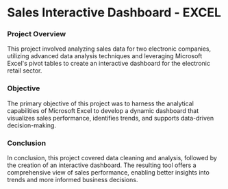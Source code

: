 # Sales Interactive Dashboard - EXCEL
### Project Overview
This project involved analyzing sales data for two electronic companies, utilizing advanced data analysis techniques and leveraging Microsoft Excel's pivot tables to create an interactive dashboard for the electronic retail sector.

### Objective
The primary objective of this project was to harness the analytical capabilities of Microsoft Excel to develop a dynamic dashboard that visualizes sales performance, identifies trends, and supports data-driven decision-making.

### Conclusion
In conclusion, this project covered data cleaning and analysis, followed by the creation of an interactive dashboard. The resulting tool offers a comprehensive view of sales performance, enabling better insights into trends and more informed business decisions.
